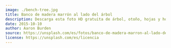 ```yaml
---
image: ./bench-tree.jpg
title: Banco de madera marrón al lado del árbol
description: Descarga esta foto HD gratuita de árbol, otoño, hojas y hoja de Aaron Burden (@aaronburden)
date: 2015-10-10
author: Aaron Burden
source: https://unsplash.com/es/fotos/banco-de-madera-marron-al-lado-del-arbol-b9drVB7xIOI
license: https://unsplash.com/es/licencia
---
```

